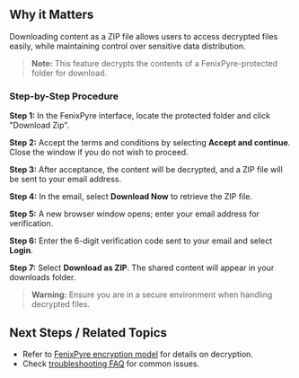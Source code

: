 
## Why it Matters
Downloading content as a ZIP file allows users to access decrypted files easily, while maintaining control over sensitive data distribution.

> **Note:** This feature decrypts the contents of a FenixPyre-protected folder for download.

### Step-by-Step Procedure

**Step 1:** In the FenixPyre interface, locate the protected folder and click "Download Zip".

<!-- IMG: ./media/05-user-guide/screenshot-download-zip.png | Alt: Download ZIP button in FenixPyre interface -->

**Step 2:** Accept the terms and conditions by selecting **Accept and continue**. Close the window if you do not wish to proceed.

<!-- IMG: ./media/05-user-guide/screenshot-terms.png | Alt: Terms and conditions prompt -->

**Step 3:** After acceptance, the content will be decrypted, and a ZIP file will be sent to your email address.

**Step 4:** In the email, select **Download Now** to retrieve the ZIP file.

<!-- IMG: ./media/05-user-guide/screenshot-download-email.png | Alt: Email with download link -->

**Step 5:** A new browser window opens; enter your email address for verification.

**Step 6:** Enter the 6-digit verification code sent to your email and select **Login**.

**Step 7:** Select **Download as ZIP**. The shared content will appear in your downloads folder.

<!-- IMG: ./media/05-user-guide/screenshot-final-download.png | Alt: Final download interface -->

> **Warning:** Ensure you are in a secure environment when handling decrypted files.

## Next Steps / Related Topics
- Refer to [FenixPyre encryption model](/02-core-concepts/encryption-model.md) for details on decryption.
- Check [troubleshooting FAQ](/09-troubleshooting-&-faq/technical-faq.md) for common issues.